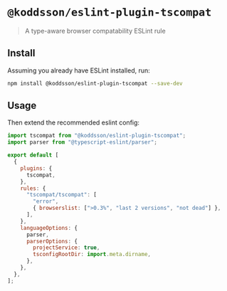 # `@koddsson/eslint-plugin-tscompat`

> A type-aware browser compatability ESLint rule

## Install

Assuming you already have ESLint installed, run:

```sh
npm install @koddsson/eslint-plugin-tscompat --save-dev
```

## Usage

Then extend the recommended eslint config:

```js
import tscompat from "@koddsson/eslint-plugin-tscompat";
import parser from "@typescript-eslint/parser";

export default [
  {
    plugins: {
      tscompat,
    },
    rules: {
      "tscompat/tscompat": [
        "error",
        { browserslist: [">0.3%", "last 2 versions", "not dead"] },
      ],
    },
    languageOptions: {
      parser,
      parserOptions: {
        projectService: true,
        tsconfigRootDir: import.meta.dirname,
      },
    },
  },
];
```
